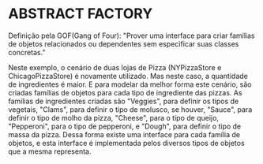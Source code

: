 ABSTRACT FACTORY
================

Definição pela GOF(Gang of Four): "Prover uma interface para criar famílias de objetos relacionados ou dependentes sem especificar
                                   suas classes concretas."

Neste exemplo, o cenário de duas lojas de Pizza (NYPizzaStore e ChicagoPizzaStore) é novamente utilizado. Mas neste caso, a quantidade
de ingredientes é maior. E para modelar da melhor forma este cenário, são criadas famílias de objetos para cada tipo de ingrediente 
das pizzas. As famílias de ingredientes criadas são "Veggies", para definir os tipos de vegetais, "Clams", para definir o tipo de 
molusco, se houver, "Sauce", para definir o tipo de molho da pizza, "Cheese", para o tipo de queijo, "Pepperoni", para o tipo de 
pepperoni, e "Dough", para definir o tipo de massa da pizza. Dessa forma existe uma interface para cada família de objetos, e esta 
interface é implementada pelos diversos tipos de objetos que a mesma representa.
